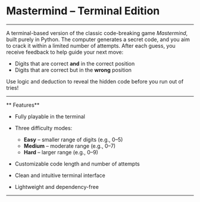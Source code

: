 #  Mastermind – Terminal Edition
---

A terminal-based version of the classic code-breaking game *Mastermind*, built purely in Python. The computer generates a secret code, and you aim to crack it within a limited number of attempts. After each guess, you receive feedback to help guide your next move:

*  Digits that are correct **and** in the correct position
*  Digits that are correct but in the **wrong** position

Use logic and deduction to reveal the hidden code before you run out of tries!

---

** Features**

* Fully playable in the terminal
* Three difficulty modes:

  * **Easy** – smaller range of digits (e.g., 0–5)
  * **Medium** – moderate range (e.g., 0–7)
  * **Hard** – larger range (e.g., 0–9)
* Customizable code length and number of attempts
* Clean and intuitive terminal interface
* Lightweight and dependency-free

---
